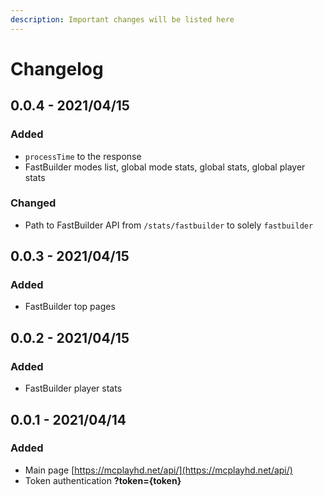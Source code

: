 ```yaml
---
description: Important changes will be listed here
---
```


# Changelog

## 0.0.4 - 2021/04/15

### Added

* `processTime` to the response
* FastBuilder modes list, global mode stats, global stats, global player stats

### Changed

* Path to FastBuilder API from `/stats/fastbuilder` to solely `fastbuilder` 



## 0.0.3 - 2021/04/15

### Added

* FastBuilder top pages

## 0.0.2 - 2021/04/15

### Added

* FastBuilder player stats

## 0.0.1 - 2021/04/14

### Added

* Main page [https://mcplayhd.net/api/](https://mcplayhd.net/api/)
* Token authentication **?token={token}**



